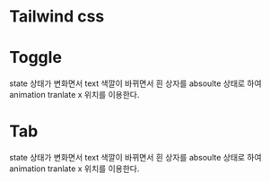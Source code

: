 # Tailwind css

# Toggle

state 상태가 변화면서 text 색깔이 바뀌면서 흰 상자를 absoulte 상태로 하여 animation tranlate x 위치를 이용한다.

# Tab

state 상태가 변화면서 text 색깔이 바뀌면서 흰 상자를 absoulte 상태로 하여 animation tranlate x 위치를 이용한다.
